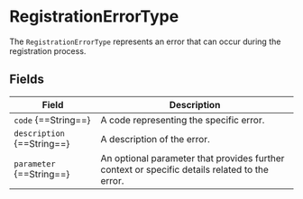 # RegistrationErrorType

The `RegistrationErrorType` represents an error that can occur during the registration process. 

## Fields

| Field                     | Description                             |
|---------------------------|-----------------------------------------|
| `code` {==String==}       | A code representing the specific error. |
| `description` {==String==}| A description of the error.             |
| `parameter` {==String==}  | An optional parameter that provides further context or specific details related to the error.|

